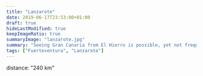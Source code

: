```yaml
---
title: "Lanzarote"
date: 2019-06-17T23:53:00+01:00
draft: true
hideLastModified: true
keepImageRatio: true
summaryImage: "lanzarote.jpg"
summary: "Seeing Gran Canaria from El Hierro is possible, yet not frequent."
tags: ["Fuerteventura", "Lanzarote"]
---
```



distance: "240 km"


